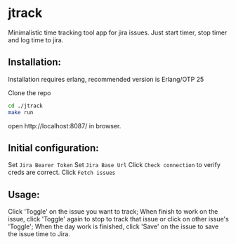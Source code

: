 # jtrack
Minimalistic time tracking tool app for jira issues. Just start timer,
stop timer and log time to jira.

## Installation:

Installation requires erlang, recommended version is Erlang/OTP 25

Clone the repo
```bash
cd ./jtrack
make run
```

open http://localhost:8087/ in browser.

## Initial configuration:
Set `Jira Bearer Token`
Set `Jira Base Url`
Click `Check connection` to verify creds are correct.
Click `Fetch issues`

## Usage:
Click 'Toggle' on the issue you want to track;
When finish to work on the issue, click 'Toggle' again to stop to track that issue or click on other issue's 'Toggle';
When the day work is finished, click 'Save' on the issue to save the issue time to Jira.
